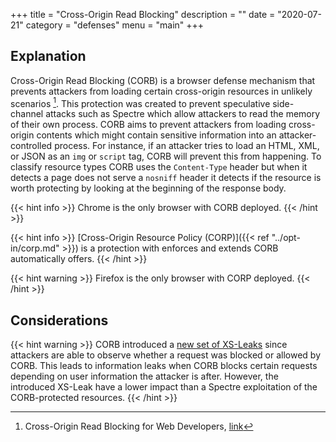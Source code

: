 +++
title = "Cross-Origin Read Blocking"
description = ""
date = "2020-07-21"
category = "defenses"
menu = "main"
+++


## Explanation

Cross-Origin Read Blocking (CORB) is a browser defense mechanism that prevents attackers from loading certain cross-origin resources in unlikely scenarios [^1]. This protection was created to prevent speculative side-channel attacks such as Spectre which allow attackers to read the memory of their own process. CORB aims to prevent attackers from loading cross-origin contents which might contain sensitive information into an attacker-controlled process. For instance, if an attacker tries to load an  HTML, XML, or JSON as an `img` or `script` tag, CORB will prevent this from happening. To classify resource types CORB uses the `Content-Type` header but when it detects a page does not serve a `nosniff` header it detects if the resource is worth protecting by looking at the beginning of the response body.

{{< hint info >}}
Chrome is the only browser with CORB deployed.
{{< /hint >}}

{{< hint info >}}
[Cross-Origin Resource Policy (CORP)]({{< ref "../opt-in/corp.md" >}}) is a protection with enforces and extends CORB automatically offers.
{{< /hint >}}

{{< hint warning >}}
Firefox is the only browser with CORP deployed.
{{< /hint >}}


## Considerations

{{< hint warning >}}
CORB introduced a [new set of XS-Leaks](https://TODO) since attackers are able to observe whether a request was blocked or allowed by CORB. This leads to information leaks when CORB blocks certain requests depending on user information the attacker is after. However, the introduced XS-Leak have a lower impact than a Spectre exploitation of the CORB-protected resources.
{{< /hint >}}

[^1]: Cross-Origin Read Blocking for Web Developers, [link](https://www.chromium.org/Home/chromium-security/corb-for-developers)
